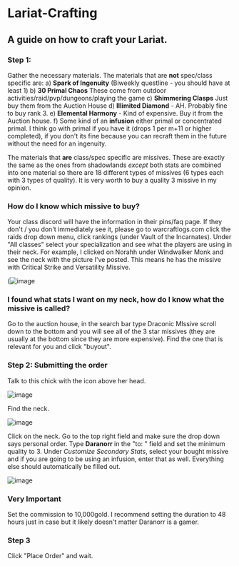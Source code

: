 # Lariat-Crafting
## A guide on how to craft your Lariat.

### Step 1: 
Gather the necessary materials. The materials that are **not** spec/class specific are:
            a) **Spark of Ingenuity** (Biweekly questline - you should have at least 1)
            b) **30 Primal Chaos** These come from outdoor activities/raid/pvp/dungeons/playing the game
            c) **Shimmering Clasps** Just buy them from the Auction House
            d) **Illimited Diamond** - AH. Probably fine to buy rank 3. 
            e) **Elemental Harmony** - Kind of expensive. Buy it from the Auction house. 
            f) Some kind of an **infusion** either primal or concentrated primal. I think go with 
             primal if you have it (drops 1 per m+11 or higher completed), if you don't its fine 
             because you can recraft them in the future without the need for an ingenuity. 

The materials that **are** class/spec specific are missives. These are exactly the same as the ones from 
shadowlands *except* both stats are combined into one material so there are 18 different types of missives 
(6 types each with 3 types of quality). It is very worth to buy a quality 3 missive in my opinion.

### How do I know which missive to buy?

Your class discord will have the information in their pins/faq page. If they don't / you don't immediately
see it, please go to warcraftlogs.com click the raids drop down menu, click rankings (under Vault of the 
Incarnates). Under "All classes" select your specialization and see what the players are using in their 
neck. For example, I clicked on Norahh under Windwalker Monk and see the neck with the picture I've posted. 
This means he has the missive with Critical Strike and Versatility Missive. 

(![image](https://user-images.githubusercontent.com/80606953/208825689-b4db6ed6-4fb0-48c1-b462-c92fc6748dc0.png)

### I found what stats I want on my neck, how do I know what the missive is called?

Go to the auction house, in the search bar type Draconic MIssive scroll down to the bottom and you will 
see all of the 3 star missives (they are usually at the bottom since they are more expensive). Find the 
one that is relevant for you and click "buyout". 

### Step 2: Submitting the order

Talk to this chick with the icon above her head. 

![image](https://user-images.githubusercontent.com/80606953/208825848-dc8c41fd-67c6-4c75-860c-591a8003e735.png)

Find the neck.

![image](https://user-images.githubusercontent.com/80606953/208825920-e107f062-4bf7-4178-ae4a-c0a833f1ddf3.png)

Click on the neck. Go to the top right field and make sure the drop down says personal order. Type **Daranorr** in 
the "to:  " field and set the minimum quality to 3. Under *Customize Secondary Stats*, select your bought missive 
and if you are going to be using an infusion, enter that as well. Everything else should automatically be filled out. 

![image](https://user-images.githubusercontent.com/80606953/208825962-146c8e87-0ea5-4493-8d1b-3abc8b431c43.png)

### Very Important

Set the commission to 10,000gold. I recommend setting the duration to 48 hours just in case but it likely doesn't matter Daranorr is a gamer.

### Step 3

Click "Place Order" and wait.


